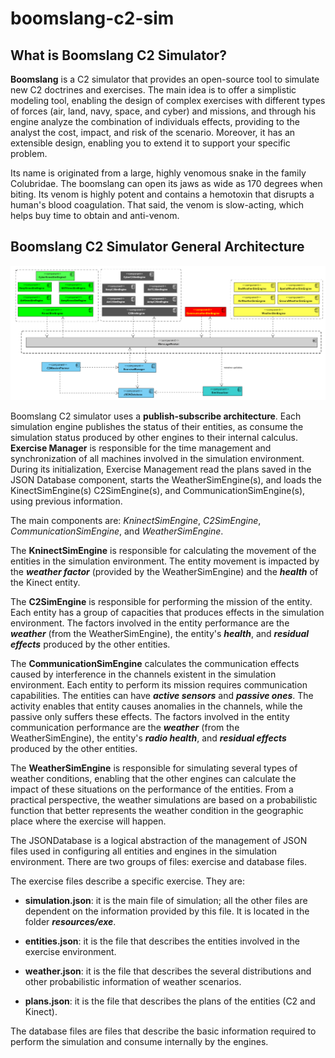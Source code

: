 # boomslang-c2-sim


<h2> What is Boomslang C2 Simulator? </h2>

<b>Boomslang</b> is a C2 simulator that provides an open-source tool to simulate new C2 doctrines and exercises. The main idea is to offer a simplistic modeling tool, enabling the design of complex exercises with different types of forces (air, land, navy, space, and cyber) and missions, and through his engine analyze the combination of individuals effects, providing to the analyst the cost, impact, and risk of the scenario. Moreover, it has an extensible design, enabling you to extend it to support your specific problem.

Its name is originated from a large, highly venomous snake in the family Colubridae. The boomslang can open its jaws as wide as 170 degrees when biting. Its venom is highly potent and contains a hemotoxin that disrupts a human's blood coagulation. That said, the venom is slow-acting, which helps buy time to obtain and anti-venom.

<h2> Boomslang C2 Simulator General Architecture</h2>

<a href="resources/img/boomslang_architecture_n.png">![Logo](resources/img/boomslang_architecture_n.png)</a>


Boomslang C2 simulator uses a <b>publish-subscribe architecture</b>. Each simulation engine publishes the status of their entities, as consume the simulation status produced by other engines to their internal calculus. <b>Exercise Manager</b> is responsible for the time management and synchronization of all machines involved in the simulation environment. During its initialization, Exercise Management read the plans saved in the JSON Database component, starts the WeatherSimEngine(s), and loads the KinectSimEngine(s) C2SimEngine(s), and CommunicationSimEngine(s), using previous information.

The main components are: <i>KninectSimEngine</i>, <i>C2SimEngine</i>, <i>CommunicationSimEngine</i>, and <i>WeatherSimEngine</i>. 


The <b>KninectSimEngine</b> is responsible for calculating the movement of the entities in the simulation environment. The entity movement is impacted by the <i><b>weather factor</b></i> (provided by the WeatherSimEngine) and the <i><b>health</b></i> of the Kinect entity.


The <b>C2SimEngine</b> is responsible for performing the mission of the entity. Each entity has a group of capacities that produces effects in the simulation environment. The factors involved in the entity performance are the <i><b>weather</b></i> (from the WeatherSimEngine), the entity's <i><b>health</b></i>, and <b><i>residual effects</b></i> produced by the other entities.


The <b>CommunicationSimEngine</b> calculates the communication effects caused by interference in the channels existent in the simulation environment. Each entity to perform its mission requires communication capabilities. The entities can have <b><i>active sensors</i></b> and <b><i>passive ones</i></b>. The activity enables that entity causes anomalies in the channels, while the passive only suffers these effects.  The factors involved in the entity communication performance are the <b><i>weather</i></b> (from the WeatherSimEngine), the entity's <b><i>radio health</i></b>, and <b><i>residual effects</i></b> produced by the other entities.

The <b>WeatherSimEngine</b> is responsible for simulating several types of weather conditions, enabling that the other engines can calculate the impact of these situations on the performance of the entities.  From a practical perspective, the weather simulations are based on a probabilistic function that better represents the weather condition in the geographic place where the exercise will happen.

The JSONDatabase is a logical abstraction of the management of JSON files used in configuring all entities and engines in the simulation environment. There are two groups of files: exercise and database files. 

The exercise files describe a specific exercise. They are:

- <b>simulation.json</b>: it is the main file of simulation; all the other files are dependent on the information provided by this file. It is located in the folder <b><i>resources/exe</i></b>.



- <b>entities.json</b>: it is the file that describes the entities involved in the exercise environment.


- <b>weather.json</b>: it is the file that describes the several distributions and other probabilistic information of weather scenarios.


- <b>plans.json</b>: it is the file that describes the plans of the entities (C2 and Kinect).




The database files are files that describe the basic information required to perform the simulation and consume internally by the engines.








